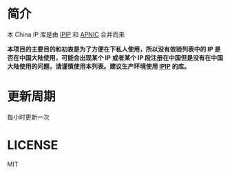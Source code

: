 # 简介
本 China IP 库是由 [IPIP](https://github.com/17mon/china_ip_list/) 和 [APNIC](https://ftp.apnic.net/apnic/stats/apnic/delegated-apnic-latest) 合并而来

**本项目的主要目的和初衷是为了方便在下私人使用，所以没有效验列表中的 IP 是否在中国大陆使用，可能会出现某个 IP 或者某个 IP 段注册在中国但是没有在中国大陆使用的问题，请谨慎使用本列表。建议生产环境使用 [IPIP](https://github.com/17mon/china_ip_list/) 的库。**

# 更新周期
每小时更新一次

# LICENSE
MIT
